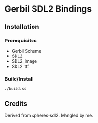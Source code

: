 # Gerbil SDL2 Bindings

## Installation

### Prerequisites

* Gerbil Scheme
* SDL2
* SDL2_image
* SDL2_ttf

### Build/Install

```sh
./build.ss
```

## Credits

Derived from spheres-sdl2. Mangled by me.
